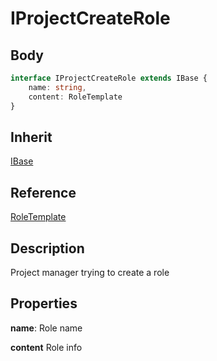 # IProjectCreateRole

## Body
```typescript
interface IProjectCreateRole extends IBase {
    name: string,
    content: RoleTemplate
}
```

## Inherit

[IBase](./../../base/IBase.md)

## Reference

[RoleTemplate](./../../database/element/RoleTemplate.md)

## Description

Project manager trying to create a role

## Properties

**name**: Role name

**content** Role info